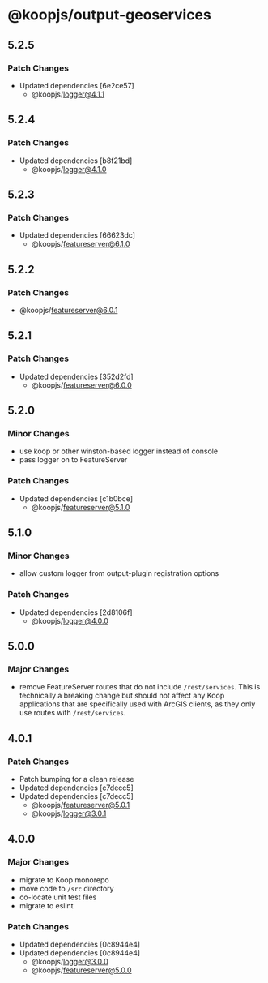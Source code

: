 # @koopjs/output-geoservices

## 5.2.5

### Patch Changes

- Updated dependencies [6e2ce57]
  - @koopjs/logger@4.1.1

## 5.2.4

### Patch Changes

- Updated dependencies [b8f21bd]
  - @koopjs/logger@4.1.0

## 5.2.3

### Patch Changes

- Updated dependencies [66623dc]
  - @koopjs/featureserver@6.1.0

## 5.2.2

### Patch Changes

- @koopjs/featureserver@6.0.1

## 5.2.1

### Patch Changes

- Updated dependencies [352d2fd]
  - @koopjs/featureserver@6.0.0

## 5.2.0

### Minor Changes

- use koop or other winston-based logger instead of console
- pass logger on to FeatureServer

### Patch Changes

- Updated dependencies [c1b0bce]
  - @koopjs/featureserver@5.1.0

## 5.1.0

### Minor Changes

- allow custom logger from output-plugin registration options

### Patch Changes

- Updated dependencies [2d8106f]
  - @koopjs/logger@4.0.0

## 5.0.0

### Major Changes

- remove FeatureServer routes that do not include `/rest/services`. This is technically a breaking change but should not affect any Koop applications that are specifically used with ArcGIS clients, as they only use routes with `/rest/services`.

## 4.0.1

### Patch Changes

- Patch bumping for a clean release
- Updated dependencies [c7decc5]
- Updated dependencies [c7decc5]
  - @koopjs/featureserver@5.0.1
  - @koopjs/logger@3.0.1

## 4.0.0

### Major Changes

- migrate to Koop monorepo
- move code to `/src` directory
- co-locate unit test files
- migrate to eslint

### Patch Changes

- Updated dependencies [0c8944e4]
- Updated dependencies [0c8944e4]
  - @koopjs/logger@3.0.0
  - @koopjs/featureserver@5.0.0
